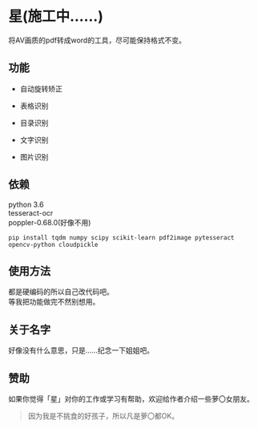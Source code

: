 # 星(施工中……)

将AV画质的pdf转成word的工具，尽可能保持格式不变。

## 功能

-   自动旋转矫正

-   表格识别

-   目录识别

-   文字识别

-   图片识别

## 依赖

python 3.6  
tesseract-ocr  
poppler-0.68.0(好像不用)  

```
pip install tqdm numpy scipy scikit-learn pdf2image pytesseract opencv-python cloudpickle
```

## 使用方法

都是硬编码的所以自己改代码吧。  
等我把功能做完不然别想用。

## 关于名字

好像没有什么意思，只是……纪念一下姐姐吧。

## 赞助

如果你觉得「星」对你的工作或学习有帮助，欢迎给作者介绍一些萝〇女朋友。

> 因为我是不挑食的好孩子，所以凡是萝〇都OK。
